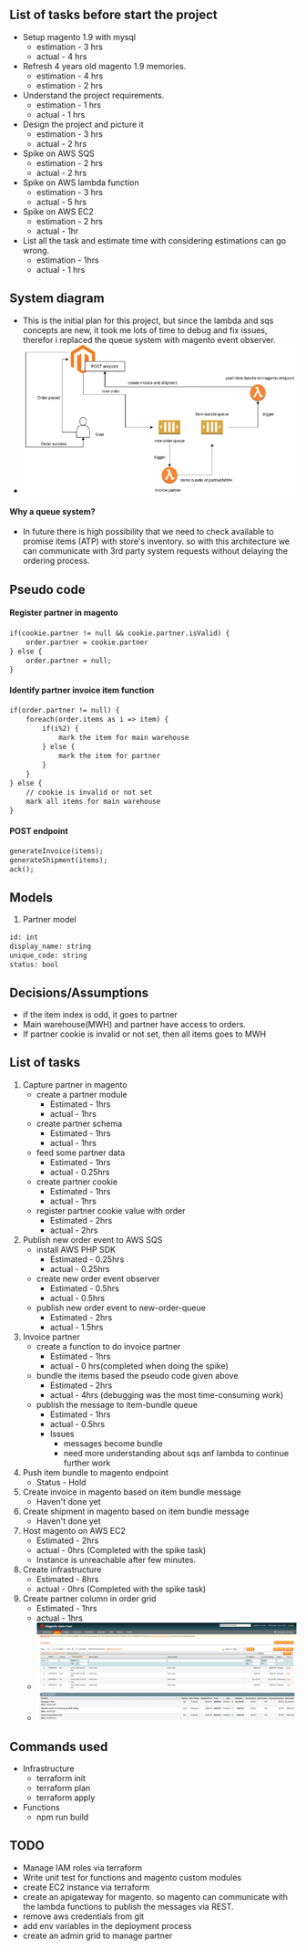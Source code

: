 ## List of tasks before start the project
* Setup magento 1.9 with mysql
    * estimation - 3 hrs
    * actual - 4 hrs
* Refresh 4 years old magento 1.9 memories.
    * estimation - 4 hrs
    * estimation - 2 hrs
* Understand the project requirements.
    * estimation - 1 hrs
    * actual - 1 hrs
* Design the project and picture it
    * estimation - 3 hrs
    * actual - 2 hrs
* Spike on AWS SQS
    * estimation - 2 hrs
    * actual - 2 hrs
* Spike on AWS lambda function
    * estimation - 3 hrs
    * actual - 5 hrs
* Spike on AWS EC2
    * estimation - 2 hrs
    * actual - 1hr
* List all the task and estimate time with considering estimations can go wrong.
    * estimation - 1hrs
    * actual - 1 hrs

## System diagram
* This is the initial plan for this project, but since the lambda and sqs concepts are new, it took me lots of time to debug and fix issues, therefor i replaced the queue system with magento event observer.
* ![Architecture](/doc/Partner%20Invoice-Page-1.png)
#### Why a queue system?
* In future there is high possibility that we need to check available to promise items (ATP) with store's inventory. so with this architecture we can communicate with 3rd party system requests without delaying the ordering process.

## Pseudo code
#### Register partner in magento
```
if(cookie.partner != null && cookie.partner.isValid) {
    order.partner = cookie.partner
} else {
    order.partner = null;
}
```

#### Identify partner invoice item function
```
if(order.partner != null) {
    foreach(order.items as i => item) {
        if(i%2) {
            mark the item for main warehouse
        } else {
            mark the item for partner
        }
    }
} else {
    // cookie is invalid or not set
    mark all items for main warehouse
}
```

#### POST endpoint
```
generateInvoice(items);
generateShipment(items);
ack();
```

## Models
1. Partner model
```
id: int
display_name: string
unique_code: string
status: bool
```

## Decisions/Assumptions
* if the item index is odd, it goes to partner
* Main warehouse(MWH) and partner have access to orders.
* If partner cookie is invalid or not set, then all items goes to MWH

## List of tasks
1. Capture partner in magento
    * create a partner module
        * Estimated - 1hrs
        * actual - 1hrs
    * create partner schema
        * Estimated - 1hrs
        * actual - 1hrs
    * feed some partner data
        * Estimated - 1hrs
        * actual - 0.25hrs
    * create partner cookie
        * Estimated - 1hrs
        * actual - 1hrs
    * register partner cookie value with order
        * Estimated - 2hrs
        * actual - 2hrs
2. Publish new order event to AWS SQS
    * install AWS PHP SDK
        * Estimated - 0.25hrs
        * actual - 0.25hrs
    * create new order event observer
        * Estimated - 0.5hrs
        * actual - 0.5hrs
    * publish new order event to new-order-queue
        * Estimated - 2hrs
        * actual - 1.5hrs
3. Invoice partner
    * create a function to do invoice partner
        * Estimated - 1hrs
        * actual - 0 hrs(completed when doing the spike)
    * bundle the items based the pseudo code given above
        * Estimated - 2hrs
        * actual - 4hrs (debugging was the most time-consuming work)
    * publish the message to item-bundle queue
        * Estimated - 1hrs
        * actual - 0.5hrs
        * Issues
            * messages become bundle
            * need more understanding about sqs anf lambda to continue further work     
4. Push item bundle to magento endpoint
    * Status - Hold
5. Create invoice in magento based on item bundle message
    * Haven't done yet
6. Create shipment in magento based on item bundle message
    * Haven't done yet
7. Host magento on AWS EC2
    * Estimated - 2hrs
    * actual - 0hrs (Completed with the spike task)
    * Instance is unreachable after few minutes. 
8. Create infrastructure 
    * Estimated - 8hrs
    * actual - 0hrs (Completed with the spike task)
9. Create partner column in order grid
    * Estimated - 1hrs
    * actual - 1hrs
    * ![Order Grid](/doc/order-grid.png)
    * ![Order Items](/doc/order-items.png)

## Commands used
* Infrastructure
    * terraform init
    * terraform plan
    * terraform apply
* Functions
    * npm run build

## TODO
* Manage IAM roles via terraform
* Write unit test for functions and magento custom modules
* create EC2 instance via terraform
* create an apigateway for magento. so magento can communicate with the lambda functions to publish the messages via REST.
* remove aws credentials from git
* add env variables in the deployment process
* create an admin grid to manage partner